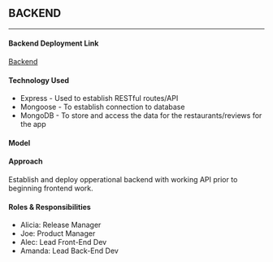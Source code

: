##  BACKEND
---
#### Backend Deployment Link
[Backend]()

#### Technology Used
- Express - Used to establish RESTful routes/API
- Mongoose - To establish connection to database
- MongoDB - To store and access the data for the restaurants/reviews for the app

#### Model


#### Approach
Establish and deploy opperational backend with working API prior to beginning frontend work.

#### Roles & Responsibilities 
- Alicia: Release Manager
- Joe: Product Manager
- Alec: Lead Front-End Dev
- Amanda: Lead Back-End Dev